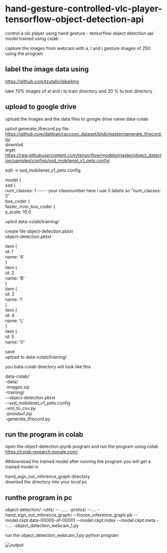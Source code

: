# hand-gesture-controlled-vlc-player-tensorflow-object-detection-api
control a vlc player using hand gesture - tensorflow object detection api  model trained using colab

capture the images from webcam with a, l and i gesture images of 250 using the program

## label the image data using 
https://github.com/tzutalin/labelImg

take 70% images of al and i to train directory and 30 % to test directory

## upload to google drive
upload the images and the data files to google drive name data-colab

uplod generate_tfrecord.py file  
https://github.com/datitran/raccoon_dataset/blob/master/generate_tfrecord.py  
downlod   
wget https://raw.githubusercontent.com/tensorflow/models/master/object_detection/samples/configs/ssd_mobilenet_v1_pets.config  

edit -> ssd_mobilenet_v1_pets.config  

model {  
  ssd {  
    num_classes: 1    ----- your classnumber here i use 5 labels so "num_classes: 5"  
    box_coder {  
      faster_rcnn_box_coder {  
        y_scale: 10.0  
        
uplod  data-colab/training/  

create file object-detection.pbtxt   
object-detection.pbtxt  

item {  
  id: 1  
  name: 'A'  
}  
item {  
  id: 2  
  name: 'B'  
}  
item {  
  id: 3  
  name: 'I'  
}  
item {  
  id: 4  
  name: 'L'  
}  
item {  
  id: 5  
  name: 'V'  

save   
upload to data-colab/training/  

you bata-colab directory will look like this   

data-colab/  
-data/  
-images.zip  
-training/  
--object-detection.pbtxt    
--ssd_mobilenet_v1_pets.config  
-xml_to_csv.py  
-protobuf.zip  
-generate_tfrecord.py  

## run the program in colab
open the object-detection.ipynb program and run the program using colab  
https://colab.research.google.com/  

##download the trained model
after running the program you will get a trained model in  

hand_sign_out_inference_graph directory   
downlod the directory into your local pc 
## runthe program in pc
object-detection/
-utils/
-- ......
-protos/
--....
-hand_sign_out_inference_graph/
--frozen_inference_graph.pb
--model.ckpt.data-00000-of-00001
--model.ckpt.index
--model.ckpt.meta
--....
-object_detection_webcam_1.py 

run the object_detection_webcam_1.py python program


![output](https://user-images.githubusercontent.com/18006433/57104114-2a381400-6d45-11e9-982d-01925266f207.png)
